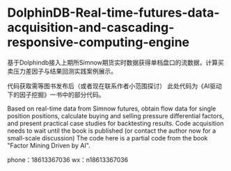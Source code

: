 # DolphinDB-Real-time-futures-data-acquisition-and-cascading-responsive-computing-engine

基于Dolphindb接入上期所Simnow期货实时数据获得单档盘口的流数据，计算买卖压力差因子与结果回测实践案例展示。

代码获取需等图书发布后（或者现在联系作者小范围探讨）
此处代码为《AI驱动下的因子挖掘》一书中的部分代码。

Based on real-time data from Simnow futures, obtain flow data for single position positions, calculate buying and selling pressure differential factors, and present practical case studies for backtesting results.
Code acquisition needs to wait until the book is published (or contact the author now for a small-scale discussion)
The code here is a partial code from the book "Factor Mining Driven by AI".

phone：18613367036
wx：n18613367036
